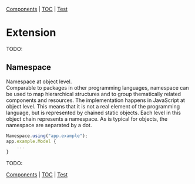 [Components](composite.md) | [TOC](README.md#extension) | [Test](test.md)

# Extension

TODO: 


## Namespace

Namespace at object level.  
Comparable to packages in other programming languages, namespace can be used to
map hierarchical structures and to group thematically related components and
resources. The implementation happens in JavaScript at object level. This means
that it is not a real element of the programming language, but is represented by
chained static objects. Each level in this object chain represents a namespace.
As is typical for objects, the namespace are separated by a dot. 

```javascript
Namespace.using("app.example");
app.example.Model {
    ...
}
```


TODO:

[Components](composite.md) | [TOC](README.md#extension) | [Test](test.md)
